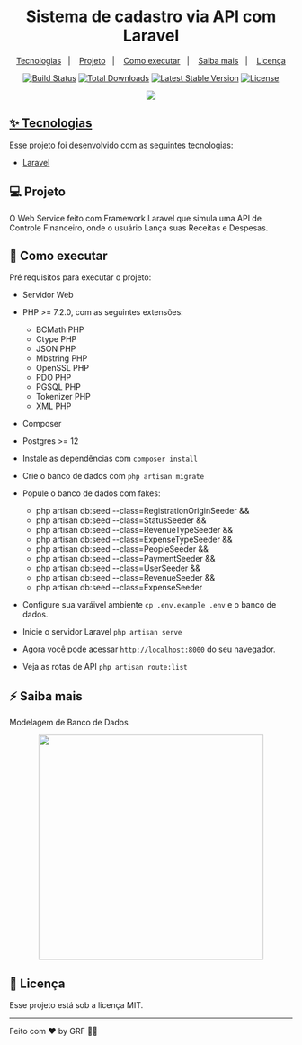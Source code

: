 <h1 align="center">Sistema de cadastro via API com Laravel</h1>

<p align="center">
  <a href="#-tecnologias">Tecnologias</a>&nbsp;&nbsp;&nbsp;|&nbsp;&nbsp;&nbsp;
  <a href="#-projeto">Projeto</a>&nbsp;&nbsp;&nbsp;|&nbsp;&nbsp;&nbsp;
  <a href="#-como-executar">Como executar</a>&nbsp;&nbsp;&nbsp;|&nbsp;&nbsp;&nbsp;
  <a href="#-saiba-mais">Saiba mais</a>&nbsp;&nbsp;&nbsp;|&nbsp;&nbsp;&nbsp;
  <a href="#-licença">Licença</a>
</p>

<p align="center">
<a href="https://travis-ci.org/laravel/framework"><img src="https://travis-ci.org/laravel/framework.svg" alt="Build Status"></a>
<a href="https://packagist.org/packages/laravel/framework"><img src="https://img.shields.io/packagist/dt/laravel/framework" alt="Total Downloads"></a>
<a href="https://packagist.org/packages/laravel/framework"><img src="https://img.shields.io/packagist/v/laravel/framework" alt="Latest Stable Version"></a>
<a href="https://packagist.org/packages/laravel/framework"><img src="https://img.shields.io/packagist/l/laravel/framework" alt="License"></a>
</p>

<p align="center"><a href="https://laravel.com" target="_blank"><img src="https://user-images.githubusercontent.com/48185499/144947473-84c56550-2d8d-4532-adf5-697a849541c6.png" </a></p>

## ✨ Tecnologias

Esse projeto foi desenvolvido com as seguintes tecnologias:

- [Laravel](https://laravel.com/)

## 💻 Projeto

O Web Service feito com Framework Laravel que simula uma API de Controle Financeiro, onde o usuário Lança suas Receitas e Despesas.


## 🚀 Como executar

Pré requisitos para executar o projeto:

- Servidor Web
- PHP >= 7.2.0, com as seguintes extensões:
    - BCMath PHP
    - Ctype PHP
    - JSON PHP
    - Mbstring PHP
    - OpenSSL PHP
    - PDO PHP
    - PGSQL PHP
    - Tokenizer PHP
    - XML PHP
- Composer
- Postgres >= 12

- Instale as dependências com `composer install`
- Crie o banco de dados com `php artisan migrate`
- Popule o banco de dados com fakes:

  - php artisan db:seed --class=RegistrationOriginSeeder &&
  - php artisan db:seed --class=StatusSeeder &&
  - php artisan db:seed --class=RevenueTypeSeeder &&
  - php artisan db:seed --class=ExpenseTypeSeeder &&
  - php artisan db:seed --class=PeopleSeeder &&
  - php artisan db:seed --class=PaymentSeeder &&
  - php artisan db:seed --class=UserSeeder &&
  - php artisan db:seed --class=RevenueSeeder &&
  - php artisan db:seed --class=ExpenseSeeder

- Configure sua varáivel ambiente `cp .env.example .env` e o banco de dados.
- Inicie o servidor Laravel `php artisan serve`
- Agora você pode acessar [`http://localhost:8000`](http://localhost:8000/api) do seu navegador.
- Veja as rotas de API `php artisan route:list`

## ⚡️ Saiba mais

Modelagem de Banco de Dados

<p align="center"><img src="https://user-images.githubusercontent.com/48185499/144934015-7183fae2-6d34-4bfc-a17e-43ee38acfbfc.png" width="400"></p>

## 📄 Licença

Esse projeto está sob a licença MIT.

---

Feito com ♥ by GRF 👋🏻
